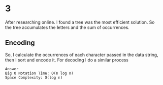 # 3

After researching online. I found a tree was the most efficient solution.
So the tree accumulates the letters and the sum of occurrences.

## Encoding

So, I calculate the occurrences of each character passed in the data string, then I sort and encode it. For decoding I do a similar process

```text
Answer
Big O Notation Time: O(n log n)
Space Complexity: O(log n)
```
